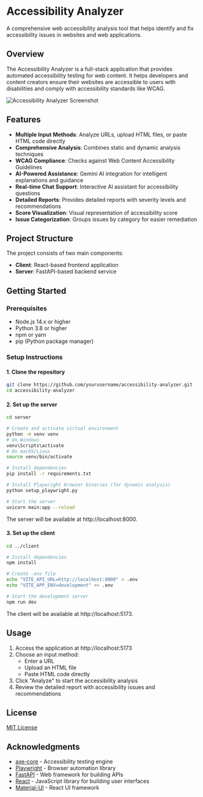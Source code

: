 # Accessibility Analyzer

A comprehensive web accessibility analysis tool that helps identify and fix accessibility issues in websites and web applications.

## Overview

The Accessibility Analyzer is a full-stack application that provides automated accessibility testing for web content. It helps developers and content creators ensure their websites are accessible to users with disabilities and comply with accessibility standards like WCAG.

![Accessibility Analyzer Screenshot](https://via.placeholder.com/800x400?text=Accessibility+Analyzer)

## Features

- **Multiple Input Methods**: Analyze URLs, upload HTML files, or paste HTML code directly
- **Comprehensive Analysis**: Combines static and dynamic analysis techniques
- **WCAG Compliance**: Checks against Web Content Accessibility Guidelines
- **AI-Powered Assistance**: Gemini AI integration for intelligent explanations and guidance
- **Real-time Chat Support**: Interactive AI assistant for accessibility questions
- **Detailed Reports**: Provides detailed reports with severity levels and recommendations
- **Score Visualization**: Visual representation of accessibility score
- **Issue Categorization**: Groups issues by category for easier remediation

## Project Structure

The project consists of two main components:

- **Client**: React-based frontend application
- **Server**: FastAPI-based backend service

## Getting Started

### Prerequisites

- Node.js 14.x or higher
- Python 3.8 or higher
- npm or yarn
- pip (Python package manager)

### Setup Instructions

#### 1. Clone the repository

```bash
git clone https://github.com/yourusername/accessibility-analyzer.git
cd accessibility-analyzer
```

#### 2. Set up the server

```bash
cd server

# Create and activate virtual environment
python -m venv venv
# On Windows
venv\Scripts\activate
# On macOS/Linux
source venv/bin/activate

# Install dependencies
pip install -r requirements.txt

# Install Playwright browser binaries (for dynamic analysis)
python setup_playwright.py

# Start the server
uvicorn main:app --reload
```

The server will be available at http://localhost:8000.

#### 3. Set up the client

```bash
cd ../client

# Install dependencies
npm install

# Create .env file
echo "VITE_API_URL=http://localhost:8000" > .env
echo "VITE_APP_ENV=development" >> .env

# Start the development server
npm run dev
```

The client will be available at http://localhost:5173.

## Usage

1. Access the application at http://localhost:5173
2. Choose an input method:
   - Enter a URL
   - Upload an HTML file
   - Paste HTML code directly
3. Click "Analyze" to start the accessibility analysis
4. Review the detailed report with accessibility issues and recommendations

## License

[MIT License](LICENSE)

## Acknowledgments

- [axe-core](https://github.com/dequelabs/axe-core) - Accessibility testing engine
- [Playwright](https://playwright.dev/) - Browser automation library
- [FastAPI](https://fastapi.tiangolo.com/) - Web framework for building APIs
- [React](https://reactjs.org/) - JavaScript library for building user interfaces
- [Material-UI](https://mui.com/) - React UI framework
